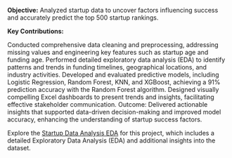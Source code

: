 **Objective:**
Analyzed startup data to uncover factors influencing success and accurately predict the top 500 startup rankings.

**Key Contributions:**

Conducted comprehensive data cleaning and preprocessing, addressing missing values and engineering key features such as startup age and funding age.
Performed detailed exploratory data analysis (EDA) to identify patterns and trends in funding timelines, geographical locations, and industry activities.
Developed and evaluated predictive models, including Logistic Regression, Random Forest, KNN, and XGBoost, achieving a 91% prediction accuracy with the Random Forest algorithm.
Designed visually compelling Excel dashboards to present trends and insights, facilitating effective stakeholder communication.
Outcome: Delivered actionable insights that supported data-driven decision-making and improved model accuracy, enhancing the understanding of startup success factors.

Explore the [Startup Data Analysis EDA](https://github.com/AimanSabaha/Startup_Data_Analysis_EDA) for this project, which includes a detailed Exploratory Data Analysis (EDA) and additional insights into the dataset.
